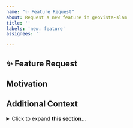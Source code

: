 ```yaml
---
name: "✨ Feature Request"
about: Request a new feature in geovista-slam
title: ''
labels: 'new: feature'
assignees: ''

---
```


## ✨ Feature Request
<!-- Provide a clear and concise description of the proposed feature -->

## Motivation
<!-- Is your feature request related to an existing issue? -->
<!-- I'm always frustrated when ... -->

## Additional Context
<!-- Provide further information to help us better understand -->
<details>
<summary>Click to expand <b>this section...</b></summary>

```shell
Please provide additional verbose information here e.g., references, screenshots, listings etc
```
</details>
